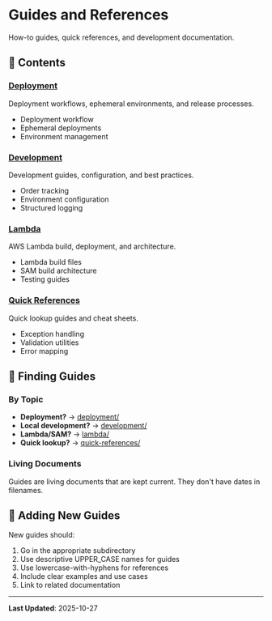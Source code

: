# Guides and References

How-to guides, quick references, and development documentation.

## 📁 Contents

### [Deployment](deployment/)
Deployment workflows, ephemeral environments, and release processes.
- Deployment workflow
- Ephemeral deployments
- Environment management

### [Development](development/)
Development guides, configuration, and best practices.
- Order tracking
- Environment configuration
- Structured logging

### [Lambda](lambda/)
AWS Lambda build, deployment, and architecture.
- Lambda build files
- SAM build architecture
- Testing guides

### [Quick References](quick-references/)
Quick lookup guides and cheat sheets.
- Exception handling
- Validation utilities
- Error mapping

## 🎯 Finding Guides

### By Topic
- **Deployment?** → [deployment/](deployment/)
- **Local development?** → [development/](development/)
- **Lambda/SAM?** → [lambda/](lambda/)
- **Quick lookup?** → [quick-references/](quick-references/)

### Living Documents
Guides are living documents that are kept current. They don't have dates in filenames.

## 📝 Adding New Guides

New guides should:
1. Go in the appropriate subdirectory
2. Use descriptive UPPER_CASE names for guides
3. Use lowercase-with-hyphens for references
4. Include clear examples and use cases
5. Link to related documentation

---

**Last Updated**: 2025-10-27

